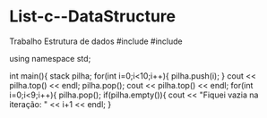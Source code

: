 # List-c--DataStructure
Trabalho Estrutura de dados
#include <stack>
#include <iostream>

using namespace std;

int main(){
    stack<int> pilha;
    for(int i=0;i<10;i++){
        pilha.push(i);
    }
    cout << pilha.top() << endl;
    pilha.pop();
    cout << pilha.top() << endl;
    for(int i=0;i<9;i++){
        pilha.pop();
        if(pilha.empty()){
            cout << "Fiquei vazia na iteração: " << i+1 << endl;
        }
